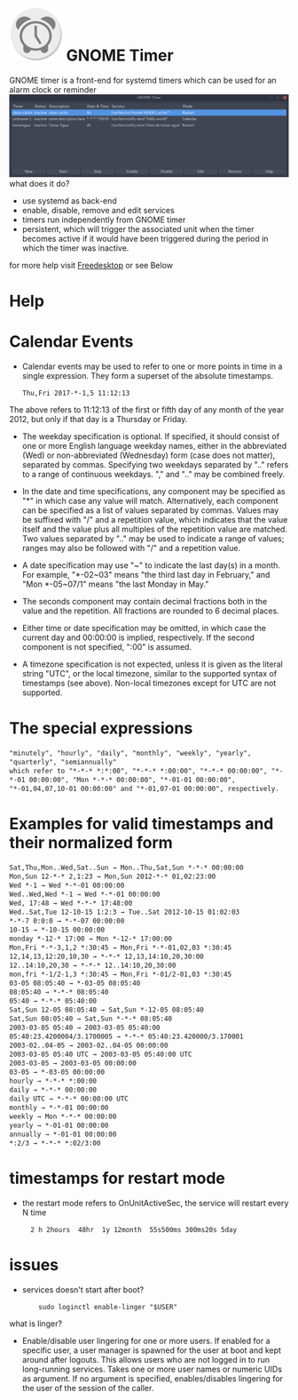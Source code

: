 # ![N|Solid](https://raw.githubusercontent.com/killown/gnome-timer/master/Images/gnome-timer.svg)  GNOME Timer

GNOME timer is a front-end for systemd timers which can be used for an alarm clock or reminder
![N|Solid](https://raw.githubusercontent.com/killown/gnome-timer/master/Images/gnome-timer.png)
what does it do?
  - use systemd as back-end
  - enable, disable, remove and edit services
  - timers run independently from GNOME timer
  - persistent, which will trigger the associated unit when the timer becomes active if it would have been triggered during the period in which the timer was inactive.

for more help visit [Freedesktop](https://www.freedesktop.org/software/systemd/man/systemd.time.html) or see Below


# Help
# Calendar Events

- Calendar events may be used to refer to one or more points in time in a single expression. They form a superset of the absolute timestamps.

      Thu,Fri 2017-*-1,5 11:12:13
The above refers to 11:12:13 of the first or fifth day of any month of the year 2012, but only if that day is a Thursday or Friday.

- The weekday specification is optional. If specified, it should consist of one or more English language weekday names, either in the abbreviated (Wed) or non-abbreviated (Wednesday) form (case does not matter), separated by commas. Specifying two weekdays separated by ".." refers to a range of continuous weekdays. "," and ".." may be combined freely.

- In the date and time specifications, any component may be specified as "*" in which case any value will match. Alternatively, each component can be specified as a list of values separated by commas. Values may be suffixed with "/" and a repetition value, which indicates that the value itself and the value plus all multiples of the repetition value are matched. Two values separated by ".." may be used to indicate a range of values; ranges may also be followed with "/" and a repetition value.

- A date specification may use "~" to indicate the last day(s) in a month. For example, "*-02~03" means "the third last day in February," and "Mon *-05~07/1" means "the last Monday in May."

- The seconds component may contain decimal fractions both in the value and the repetition. All fractions are rounded to 6 decimal places.

- Either time or date specification may be omitted, in which case the current day and 00:00:00 is implied, respectively. If the second component is not specified, ":00" is assumed.

- A timezone specification is not expected, unless it is given as the literal string "UTC", or the local timezone, similar to the supported syntax of timestamps (see above). Non-local timezones except for UTC are not supported.

# The special expressions
    "minutely", "hourly", "daily", "monthly", "weekly", "yearly", "quarterly", "semiannually"
    which refer to "*-*-* *:*:00", "*-*-* *:00:00", "*-*-* 00:00:00", "*-*-01 00:00:00", "Mon *-*-* 00:00:00", "*-01-01 00:00:00", "*-01,04,07,10-01 00:00:00" and "*-01,07-01 00:00:00", respectively.

 # Examples for valid timestamps and their normalized form

    Sat,Thu,Mon..Wed,Sat..Sun → Mon..Thu,Sat,Sun *-*-* 00:00:00
    Mon,Sun 12-*-* 2,1:23 → Mon,Sun 2012-*-* 01,02:23:00
    Wed *-1 → Wed *-*-01 00:00:00
    Wed..Wed,Wed *-1 → Wed *-*-01 00:00:00
    Wed, 17:48 → Wed *-*-* 17:48:00
    Wed..Sat,Tue 12-10-15 1:2:3 → Tue..Sat 2012-10-15 01:02:03
    *-*-7 0:0:0 → *-*-07 00:00:00
    10-15 → *-10-15 00:00:00
    monday *-12-* 17:00 → Mon *-12-* 17:00:00
    Mon,Fri *-*-3,1,2 *:30:45 → Mon,Fri *-*-01,02,03 *:30:45
    12,14,13,12:20,10,30 → *-*-* 12,13,14:10,20,30:00
    12..14:10,20,30 → *-*-* 12..14:10,20,30:00
    mon,fri *-1/2-1,3 *:30:45 → Mon,Fri *-01/2-01,03 *:30:45
    03-05 08:05:40 → *-03-05 08:05:40
    08:05:40 → *-*-* 08:05:40
    05:40 → *-*-* 05:40:00
    Sat,Sun 12-05 08:05:40 → Sat,Sun *-12-05 08:05:40
    Sat,Sun 08:05:40 → Sat,Sun *-*-* 08:05:40
    2003-03-05 05:40 → 2003-03-05 05:40:00
    05:40:23.4200004/3.1700005 → *-*-* 05:40:23.420000/3.170001
    2003-02..04-05 → 2003-02..04-05 00:00:00
    2003-03-05 05:40 UTC → 2003-03-05 05:40:00 UTC
    2003-03-05 → 2003-03-05 00:00:00
    03-05 → *-03-05 00:00:00
    hourly → *-*-* *:00:00
    daily → *-*-* 00:00:00
    daily UTC → *-*-* 00:00:00 UTC
    monthly → *-*-01 00:00:00
    weekly → Mon *-*-* 00:00:00
    yearly → *-01-01 00:00:00
    annually → *-01-01 00:00:00
    *:2/3 → *-*-* *:02/3:00

# timestamps for restart mode
- the restart mode refers to OnUnitActiveSec, the service will restart every N time

        2 h 2hours  48hr  1y 12month  55s500ms 300ms20s 5day

# issues
- services doesn't start after boot?

          sudo loginctl enable-linger "$USER"
what is linger?
- Enable/disable user lingering for one or more users. If enabled for a specific user, a user manager is spawned for the user at boot and kept around after logouts. This allows users who are not logged in to run long-running services. Takes one or more user names or numeric UIDs as argument. If no argument is specified, enables/disables lingering for the user of the session of the caller.
